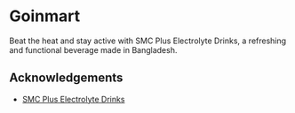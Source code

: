 
# Goinmart

Beat the heat and stay active with SMC Plus Electrolyte Drinks, a refreshing and functional beverage made in Bangladesh.


## Acknowledgements

 - [SMC Plus Electrolyte Drinks](https://goinmart.com/product/smc-plus)
